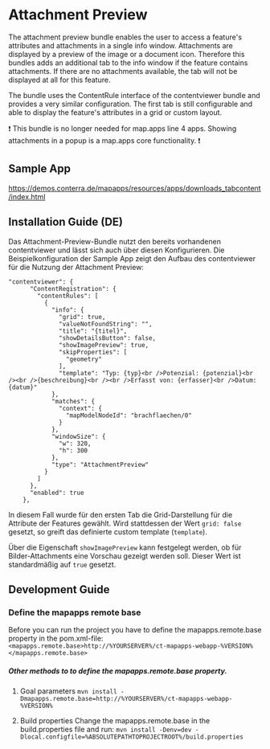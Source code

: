 # Attachment Preview
The attachment preview bundle enables the user to access a feature's attributes and attachments in a single info window. Attachments are displayed by a preview of the image or a document icon. Therefore this bundles adds an additional tab to the info window if the feature contains attachments. If there are no attachments available, the tab will not be displayed at all for this feature. 

The bundle uses the ContentRule interface of the contentviewer bundle and provides a very similar configuration. The first tab is still configurable and able to display the feature's attributes in a grid or custom layout.

❗️ This bundle is no longer needed for map.apps line 4 apps. Showing attachments in a popup is a map.apps core functionality. ❗️

Sample App
------------------
https://demos.conterra.de/mapapps/resources/apps/downloads_tabcontent/index.html

Installation Guide (DE)
--------------
Das Attachment-Preview-Bundle nutzt den bereits vorhandenen contentviewer und lässt sich auch über diesen Konfigurieren. Die Beispielkonfiguration der Sample App zeigt den Aufbau des contentviewer für die Nutzung der Attachment Preview:
```
"contentviewer": {
      "ContentRegistration": {
        "contentRules": [
          {
            "info": {
              "grid": true,
              "valueNotFoundString": "",
              "title": "{titel}",
              "showDetailsButton": false,
              "showImagePreview": true,
              "skipProperties": [
                "geometry"
              ],
              "template": "Typ: {typ}<br />Potenzial: {potenzial}<br /><br />{beschreibung}<br /><br />Erfasst von: {erfasser}<br />Datum: {datum}"
            },
            "matches": {
              "context": {
                "mapModelNodeId": "brachflaechen/0"
              }
            },
            "windowSize": {
              "w": 320,
              "h": 300
            },
            "type": "AttachmentPreview"
          }
        ]
      },
      "enabled": true
    },
```

In diesem Fall wurde für den ersten Tab die Grid-Darstellung für die Attribute der Features gewählt. Wird stattdessen der Wert ```grid: false``` gesetzt, so greift das definierte custom template (```template```).

Über die Eigenschaft ```showImagePreview``` kann festgelegt werden, ob für Bilder-Attachments eine Vorschau gezeigt werden soll. Dieser Wert ist standardmäßig auf ```true``` gesetzt.

Development Guide
------------------
### Define the mapapps remote base
Before you can run the project you have to define the mapapps.remote.base property in the pom.xml-file:
`<mapapps.remote.base>http://%YOURSERVER%/ct-mapapps-webapp-%VERSION%</mapapps.remote.base>`

##### Other methods to to define the mapapps.remote.base property.
1. Goal parameters
`mvn install -Dmapapps.remote.base=http://%YOURSERVER%/ct-mapapps-webapp-%VERSION%`

2. Build properties
Change the mapapps.remote.base in the build.properties file and run:
`mvn install -Denv=dev -Dlocal.configfile=%ABSOLUTEPATHTOPROJECTROOT%/build.properties`

